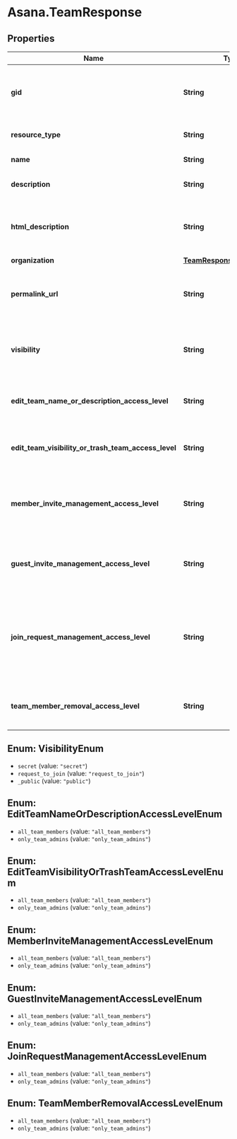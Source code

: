 # Asana.TeamResponse

## Properties
Name | Type | Description | Notes
------------ | ------------- | ------------- | -------------
**gid** | **String** | Globally unique identifier of the resource, as a string. | [optional] 
**resource_type** | **String** | The base type of this resource. | [optional] 
**name** | **String** | The name of the team. | [optional] 
**description** | **String** | [Opt In](/docs/inputoutput-options). The description of the team.  | [optional] 
**html_description** | **String** | [Opt In](/docs/inputoutput-options). The description of the team with formatting as HTML.  | [optional] 
**organization** | [**TeamResponseOrganization**](TeamResponseOrganization.md) |  | [optional] 
**permalink_url** | **String** | A url that points directly to the object within Asana. | [optional] 
**visibility** | **String** | The visibility of the team to users in the same organization  | [optional] 
**edit_team_name_or_description_access_level** | **String** | Controls who can edit team name and description  | [optional] 
**edit_team_visibility_or_trash_team_access_level** | **String** | Controls who can edit team visibility and trash teams  | [optional] 
**member_invite_management_access_level** | **String** | Controls who can accept or deny member invites for a given team  | [optional] 
**guest_invite_management_access_level** | **String** | Controls who can accept or deny guest invites for a given team  | [optional] 
**join_request_management_access_level** | **String** | Controls who can accept or deny join team requests for a Membership by Request team  | [optional] 
**team_member_removal_access_level** | **String** | Controls who can remove team members  | [optional] 

<a name="VisibilityEnum"></a>
## Enum: VisibilityEnum

* `secret` (value: `"secret"`)
* `request_to_join` (value: `"request_to_join"`)
* `_public` (value: `"public"`)


<a name="EditTeamNameOrDescriptionAccessLevelEnum"></a>
## Enum: EditTeamNameOrDescriptionAccessLevelEnum

* `all_team_members` (value: `"all_team_members"`)
* `only_team_admins` (value: `"only_team_admins"`)


<a name="EditTeamVisibilityOrTrashTeamAccessLevelEnum"></a>
## Enum: EditTeamVisibilityOrTrashTeamAccessLevelEnum

* `all_team_members` (value: `"all_team_members"`)
* `only_team_admins` (value: `"only_team_admins"`)


<a name="MemberInviteManagementAccessLevelEnum"></a>
## Enum: MemberInviteManagementAccessLevelEnum

* `all_team_members` (value: `"all_team_members"`)
* `only_team_admins` (value: `"only_team_admins"`)


<a name="GuestInviteManagementAccessLevelEnum"></a>
## Enum: GuestInviteManagementAccessLevelEnum

* `all_team_members` (value: `"all_team_members"`)
* `only_team_admins` (value: `"only_team_admins"`)


<a name="JoinRequestManagementAccessLevelEnum"></a>
## Enum: JoinRequestManagementAccessLevelEnum

* `all_team_members` (value: `"all_team_members"`)
* `only_team_admins` (value: `"only_team_admins"`)


<a name="TeamMemberRemovalAccessLevelEnum"></a>
## Enum: TeamMemberRemovalAccessLevelEnum

* `all_team_members` (value: `"all_team_members"`)
* `only_team_admins` (value: `"only_team_admins"`)

